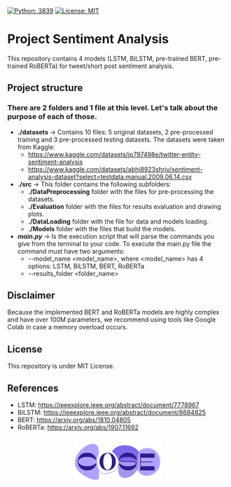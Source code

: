 [![Python: 3839](https://img.shields.io/badge/python-3.8%20%7C%203.9-9cf)](https://docs.python.org/release/3.8.10/)
[![License: MIT](https://img.shields.io/badge/license-MIT-blueviolet)](https://opensource.org/licenses/MIT)


# Project Sentiment Analysis

This repository contains 4 models (LSTM, BiLSTM, pre-trained BERT, pre-trained RoBERTa) for tweet/short post sentiment analysis.

## Project structure
### There are 2 folders and 1 file at this level. Let's talk about the purpose of each of those.
 - **./datasets** -> Contains 10 files: 5 original datasets, 2 pre-processed training and 3 pre-processed testing datasets. The datasets were taken from Kaggle:
   + https://www.kaggle.com/datasets/jp797498e/twitter-entity-sentiment-analysis 
   + https://www.kaggle.com/datasets/abhi8923shriv/sentiment-analysis-dataset?select=testdata.manual.2009.06.14.csv
 - **./src** -> This folder contains the following subfolders:
   + **./DataPreprocessing** folder with the files for pre-processing the datasets.
   + **./Evaluation** folder with the files for results evaluation and drawing plots.
   + **./DataLoading** folder with the file for data and models loading.
   + **./Models** folder with the files that build the models.
 - ***main.py*** -> Is the execution script that will parse the commands you give from the terminal to your code.
To execute the main.py file the command must have two arguments:
   - --model_name <model_name>, where <model_name> has 4 options: LSTM, BiLSTM, BERT, RoBERTa
   - --results_folder <folder_name>

## Disclaimer
Because the implemented BERT and RoBERTa models are highly complex and have over 100M parameters, we recommend using tools like Google Colab in case a memory overload occurs. 

## License
This repository is under MIT License.

## References
- LSTM: https://ieeexplore.ieee.org/abstract/document/7778967
- BiLSTM: https://ieeexplore.ieee.org/abstract/document/8684825
- BERT: https://arxiv.org/abs/1810.04805
- RoBERTa: https://arxiv.org/abs/1907.11692


<p align="center">
  <img src="https://github.com/COSE-Collective/project-sentiment-analysis/blob/master/coselogo.png">
</p>
